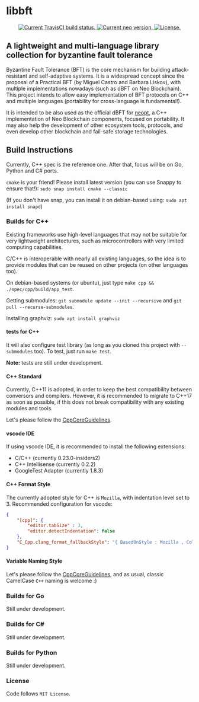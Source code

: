 # libbft

<p align="center">
  <a href="https://travis-ci.com/NeoResearch/libbft">
    <img src="https://travis-ci.com/NeoResearch/libbft.svg?branch=master" alt="Current TravisCI build status.">
  </a>
  <a href="https://github.com/NeoResearch/libbft/releases">
    <img src="https://badge.fury.io/gh/NeoResearch%2Flibbft.svg" alt="Current neo version.">
  </a>
  <!--
  <a href='https://coveralls.io/github/NeoResearch/libbft'>
    <img src='https://coveralls.io/repos/github/NeoResearch/libbft/badge.svg' alt='Coverage Status' />
  </a>
  -->
  <a href="https://github.com/NeoResearch/libbft/blob/master/LICENSE">
    <img src="https://img.shields.io/badge/license-MIT-blue.svg" alt="License.">
  </a>
</p>

## A lightweight and multi-language library collection for byzantine fault tolerance

Byzantine Fault Tolerance (BFT) is the core mechanism for building attack-resistant and self-adaptive systems. It is a widespread concept since the proposal of a Practical BFT (by Miguel Castro and Barbara Liskov), with multiple implementations nowadays (such as dBFT on Neo Blockchain).
This project intends to allow easy implementation of BFT protocols on C++ and multiple languages (portability for cross-language is fundamental!). 

It is intended to be also used as the official dBFT for [neopt](https://github.com/neoresearch/neopt), a C++ implementation of Neo Blockchain components, focused on portability.
It may also help the development of other ecosystem tools, protocols, and even develop other blockchain and fail-safe storage technologies.


## Build Instructions

Currently, C++ spec is the reference one. After that, focus will be on Go, Python and C# ports.

`cmake` is your friend! Please install latest version (you can use Snappy to ensure that!): `sudo snap install cmake --classic`

(If you don't have snap, you can install it on debian-based using: `sudo apt install snapd`)


### Builds for C++
Existing frameworks use high-level languages that may not be suitable for very lightweight architectures,
such as microcontrollers with very limited computing capabilities.

C/C++ is interoperable with nearly all existing languages, so the idea is to provide modules that can be
reused on other projects (on other languages too).

On debian-based systems (or ubuntu), just type `make cpp && ./spec/cpp/build/app_test`.

Getting submodules: `git submodule update --init --recursive` and `git pull --recurse-submodules`.

Installing graphviz: `sudo apt install graphviz`

#### tests for C++

It will also configure test library (as long as you cloned this project with `--submodules` too).
To test, just run `make test`.

**Note:** tests are still under development.

#### C++ Standard
Currently, C++11 is adopted, in order to keep the best compatibility between conversors and compilers. However, it is recommended to migrate to C++17 as soon as possible, if this does not break compatibility with any existing modules and tools.

Let's please follow the [CppCoreGuidelines](https://github.com/isocpp/CppCoreGuidelines).

#### vscode IDE
If using vscode IDE, it is recommended to install the following extensions:
* C/C++ (currently 0.23.0-insiders2)
* C++ Intellisense (currently 0.2.2)
* GoogleTest Adapter (currently 1.8.3)

#### C++ Format Style
The currently adopted style for C++ is `Mozilla`, with indentation level set to 3.
Recommended configuration for vscode:
```json
{
    "[cpp]": {
        "editor.tabSize" : 3,
        "editor.detectIndentation": false
    },
    "C_Cpp.clang_format_fallbackStyle": "{ BasedOnStyle : Mozilla , ColumnLimit : 0, IndentWidth: 3, AccessModifierOffset: -3}"
}
```

#### Variable Naming Style

Let's please follow the [CppCoreGuidelines](https://github.com/isocpp/CppCoreGuidelines), and as usual, classic CamelCase `C++` naming is welcome :)

### Builds for Go

Still under development.

### Builds for C#

Still under development.

### Builds for Python

Still under development.



### License

Code follows `MIT License`.
